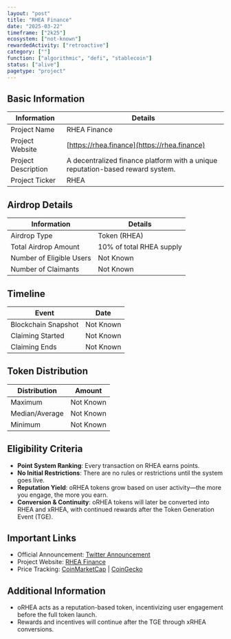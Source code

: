 ```yaml
---
layout: "post"
title: "RHEA Finance"
date: "2025-03-22"
timeframe: ["2k25"]
ecosystem: ["not-known"]
rewardedActivity: ["retroactive"]
category: [""]
function: ["algorithmic", "defi", "stablecoin"]
status: ["alive"]
pagetype: "project"
---
```


## Basic Information

| Information         | Details                                                                        |
| ------------------- | ------------------------------------------------------------------------------ |
| Project Name        | RHEA Finance                                                                   |
| Project Website     | [https://rhea.finance](https://rhea.finance)                                   |
| Project Description | A decentralized finance platform with a unique reputation-based reward system. |
| Project Ticker      | RHEA                                                                           |

## Airdrop Details

| Information              | Details                  |
| ------------------------ | ------------------------ |
| Airdrop Type             | Token (RHEA)             |
| Total Airdrop Amount     | 10% of total RHEA supply |
| Number of Eligible Users | Not Known                |
| Number of Claimants      | Not Known                |

## Timeline

| Event               | Date      |
| ------------------- | --------- |
| Blockchain Snapshot | Not Known |
| Claiming Started    | Not Known |
| Claiming Ends       | Not Known |

## Token Distribution

| Distribution   | Amount    |
| -------------- | --------- |
| Maximum        | Not Known |
| Median/Average | Not Known |
| Minimum        | Not Known |

## Eligibility Criteria

- **Point System Ranking**: Every transaction on RHEA earns points.
- **No Initial Restrictions**: There are no rules or restrictions until the system goes live.
- **Reputation Yield**: oRHEA tokens grow based on user activity—the more you engage, the more you earn.
- **Conversion & Continuity**: oRHEA tokens will later be converted into RHEA and xRHEA, with continued rewards after the Token Generation Event (TGE).

## Important Links

- Official Announcement: [Twitter Announcement](https://x.com/rhea_finance/status/1897682652582596670)
- Project Website: [RHEA Finance](https://rhea.finance)
- Price Tracking: [CoinMarketCap](https://coinmarketcap.com/currencies/rhea) | [CoinGecko](https://www.coingecko.com/en/coins/rhea)

## Additional Information

- oRHEA acts as a reputation-based token, incentivizing user engagement before the full token launch.
- Rewards and incentives will continue after the TGE through xRHEA conversions.